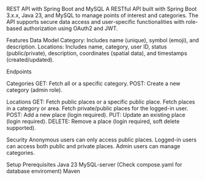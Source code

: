REST API with Spring Boot and MySQL
A RESTful API built with Spring Boot 3.x.x, Java 23, and MySQL to manage points of interest and categories. The API supports secure data access and user-specific functionalities with role-based authorization using OAuth2 and JWT.

Features
Data Model
Category: Includes name (unique), symbol (emoji), and description.
Locations: Includes name, category, user ID, status (public/private), description, coordinates (spatial data), and timestamps (created/updated).

Endpoints

Categories
GET: Fetch all or a specific category.
POST: Create a new category (admin role).

Locations
GET:
Fetch public places or a specific public place.
Fetch places in a category or area.
Fetch private/public places for the logged-in user.
POST: Add a new place (login required).
PUT: Update an existing place (login required).
DELETE: Remove a place (login required, soft delete supported).

Security
Anonymous users can only access public places.
Logged-in users can access both public and private places.
Admin users can manage categories.

Setup
Prerequisites
Java 23
MySQL-server (Check compose.yaml for database enviroment)
Maven
